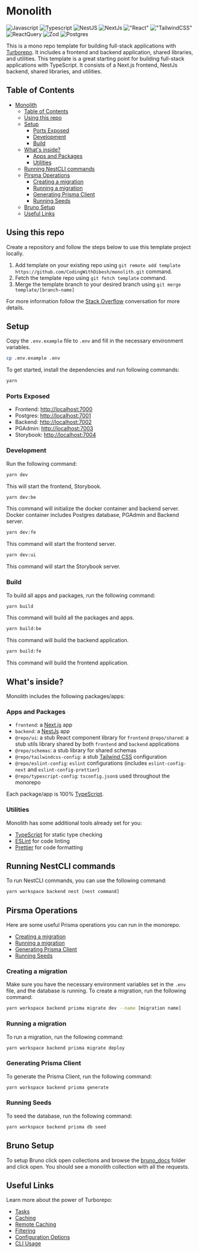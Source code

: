 # Monolith

![Javascript](https://img.shields.io/badge/JavaScript-323330?style=for-the-badge&logo=javascript&logoColor=F7DF1E) ![Typescript](https://img.shields.io/badge/TypeScript-007ACC?style=for-the-badge&logo=typescript&logoColor=white) ![NestJS](https://img.shields.io/badge/nestjs-E0234E?style=for-the-badge&logo=nestjs&logoColor=white) ![NextJs](https://img.shields.io/badge/next.js-000000?style=for-the-badge&logo=nextdotjs&logoColor=white) !["React"](https://img.shields.io/badge/React-20232A?style=for-the-badge&logo=react&logoColor=61DAFB) !["TailwindCSS"](https://img.shields.io/badge/Tailwind_CSS-38B2AC?style=for-the-badge&logo=tailwind-css&logoColor=whit) ![ReactQuery](https://img.shields.io/badge/React_Query-FF4154?style=for-the-badge&logo=ReactQuery&logoColor=white) ![Zod](https://img.shields.io/badge/Zod-000000?style=for-the-badge&logo=zod&logoColor=3068B7) ![Postgres](https://img.shields.io/badge/PostgreSQL-316192?style=for-the-badge&logo=postgresql&logoColor=white)

This is a mono repo template for building full-stack applications with [Turborepo](https://turbo.build/repo). It includes a frontend and backend application, shared libraries, and utilities. This template is a great starting point for building full-stack applications with TypeScript. It consists of a Next.js frontend, NestJs backend, shared libraries, and utilities.

## Table of Contents

- [Monolith](#monolith)
  - [Table of Contents](#table-of-contents)
  - [Using this repo](#using-this-repo)
  - [Setup](#setup)
    - [Ports Exposed](#ports-exposed)
    - [Development](#development)
    - [Build](#build)
  - [What's inside?](#whats-inside)
    - [Apps and Packages](#apps-and-packages)
    - [Utilities](#utilities)
  - [Running NestCLI commands](#running-nestcli-commands)
  - [Pirsma Operations](#pirsma-operations)
    - [Creating a migration](#creating-a-migration)
    - [Running a migration](#running-a-migration)
    - [Generating Prisma Client](#generating-prisma-client)
    - [Running Seeds](#running-seeds)
  - [Bruno Setup](#bruno-setup)
  - [Useful Links](#useful-links)

## Using this repo

Create a repository and follow the steps below to use this template project locally.

1. Add template on your existing repo using `git remote add template https://github.com/CodingWithDibesh/monolith.git` command.
2. Fetch the template repo using `git fetch template` command.
3. Merge the template branch to your desired branch using `git merge template/[branch-name]`

For more information follow the [Stack Overflow](https://stackoverflow.com/questions/56577184/github-pull-changes-from-a-template-repository) conversation for more details.

## Setup

Copy the `.env.example` file to `.env` and fill in the necessary environment variables.

```bash
cp .env.example .env
```

To get started, install the dependencies and run following commands:

```bash
yarn 
```

### Ports Exposed

- Frontend: [http://localhost:7000](http://localhost:7000)
- Postgres: [http://localhost:7001](http://localhost:7001)
- Backend: [http://localhost:7002](http://localhost:7002)
- PGAdmin: [http://localhost:7003](http://localhost:7003)
- Storybook: [http://localhost:7004](http://localhost:7004)

### Development

Run the following command:

```bash
yarn dev
```

This will start the frontend, Storybook.

```bash
yarn dev:be
```

This command will initialize the docker container and backend server. Docker container includes Postgres database, PGAdmin and Backend server.

```bash
yarn dev:fe
```

This command will start the frontend server.

```bash
yarn dev:ui
```

This command will start the Storybook server.

### Build

To build all apps and packages, run the following command:

```bash
yarn build
```

This command will build all the packages and apps.

```bash
yarn build:be
```

This command will build the backend application.

```bash
yarn build:fe
```

This command will build the frontend application.

## What's inside?

Monolith includes the following packages/apps:

### Apps and Packages

- `frontend`: a [Next.js](https://nextjs.org/) app
- `backend`: a [NestJs](https://nestjs.com/) app
- `@repo/ui`: a stub React component library for `frontend`
  `@repo/shared`: a stub utils library shared by both `frontend` and `backend` applications
- `@repo/schemas`: a stub library for shared schemas
- `@repo/tailwindcss-config`: a stub [Tailwind CSS](https://tailwindcss.com/) configuration
- `@repo/eslint-config`: `eslint` configurations (includes `eslint-config-next` and `eslint-config-prettier`)
- `@repo/typescript-config`: `tsconfig.json`s used throughout the monorepo

Each package/app is 100% [TypeScript](https://www.typescriptlang.org/).

### Utilities

Monolith has some additional tools already set for you:

- [TypeScript](https://www.typescriptlang.org/) for static type checking
- [ESLint](https://eslint.org/) for code linting
- [Prettier](https://prettier.io) for code formatting

## Running NestCLI commands

To run NestCLI commands, you can use the following command:

```bash
yarn workspace backend nest [nest command]
```

## Pirsma Operations

Here are some useful Prisma operations you can run in the monorepo.

  - [Creating a migration](#creating-a-migration)
  - [Running a migration](#running-a-migration)
  - [Generating Prisma Client](#generating-prisma-client)
  - [Running Seeds](#running-seeds)

### Creating a migration

Make sure you have the necessary environment variables set in the `.env` file, and the database is running.
To create a migration, run the following command:

```bash
yarn workspace backend prisma migrate dev --name [migration name]
```

### Running a migration

To run a migration, run the following command:

```bash
yarn workspace backend prisma migrate deploy
```

### Generating Prisma Client

To generate the Prisma Client, run the following command:

```bash
yarn workspace backend prisma generate
```

### Running Seeds

To seed the database, run the following command:

```bash
yarn workspace backend prisma db seed
```

## Bruno Setup

To setup Bruno click open collections and browse the [bruno_docs](./apps/frontend/bruno_docs) folder and click open. You should see a monolith collection with all the requests.

## Useful Links

Learn more about the power of Turborepo:

- [Tasks](https://turbo.build/repo/docs/core-concepts/monorepos/running-tasks)
- [Caching](https://turbo.build/repo/docs/core-concepts/caching)
- [Remote Caching](https://turbo.build/repo/docs/core-concepts/remote-caching)
- [Filtering](https://turbo.build/repo/docs/core-concepts/monorepos/filtering)
- [Configuration Options](https://turbo.build/repo/docs/reference/configuration)
- [CLI Usage](https://turbo.build/repo/docs/reference/command-line-reference)
